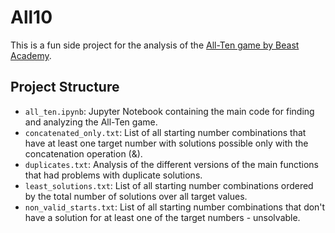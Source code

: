 # All10

This is a fun side project for the analysis of the [All-Ten game by Beast Academy](https://beastacademy.com/all-ten).

## Project Structure

- `all_ten.ipynb`: Jupyter Notebook containing the main code for finding and analyzing the All-Ten game.
- `concatenated_only.txt`: List of all starting number combinations that have at least one target number with solutions possible only with the concatenation operation (&).
- `duplicates.txt`: Analysis of the different versions of the main functions that had problems with duplicate solutions.
- `least_solutions.txt`: List of all starting number combinations ordered by the total number of solutions over all target values.
- `non_valid_starts.txt`: List of all starting number combinations that don't have a solution for at least one of the target numbers - unsolvable.